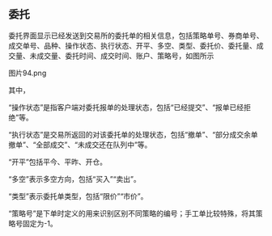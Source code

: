 ## 委托


委托界面显示已经发送到交易所的委托单的相关信息，包括策略单号、券商单号、成交单号、品种、操作状态、执行状态、开平、多空、类型、委托价、委托量、成交量、未成交量、委托时间、成交时间、账户、策略号，如图所示





图片94.png



其中，



“操作状态”是指客户端对委托报单的处理状态，包括“已经提交”、“报单已经拒绝”等。

“执行状态”是交易所返回的对该委托单的处理状态，包括“撤单”、“部分成交余单撤单”、“全部成交”、“未成交还在队列中”等。

“开平”包括平今、平昨、开仓。

“多空”表示多空方向，包括“买入”“卖出”。

“类型”表示委托单类型，包括“限价”“市价”。

“策略号”是下单时定义的用来识别区别不同策略的编号；手工单比较特殊，将其策略号固定为-1。
